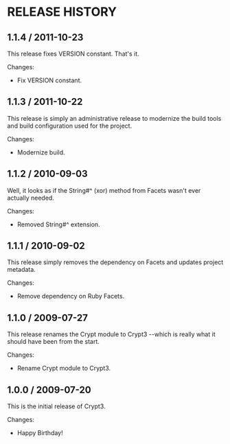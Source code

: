 # RELEASE HISTORY

## 1.1.4 / 2011-10-23

This release fixes VERSION constant. That's it.

Changes:

* Fix VERSION constant.


## 1.1.3 / 2011-10-22

This release is simply an administrative release to modernize the 
build tools and build configuration used for the project.

Changes:

* Modernize build.


## 1.1.2 / 2010-09-03

Well, it looks as if the String#^ (xor) method from Facets wasn't ever
actually needed.

Changes:

* Removed String#^ extension.


## 1.1.1 / 2010-09-02

This release simply removes the dependency on Facets and updates
project metadata.

Changes:

* Remove dependency on Ruby Facets.


## 1.1.0 / 2009-07-27

This release renames the Crypt module to Crypt3 --which is really
what it should have been from the start.

Changes:

* Rename Crypt module to Crypt3.


## 1.0.0 / 2009-07-20

This is the initial release of Crypt3.

Changes:

* Happy Birthday!

